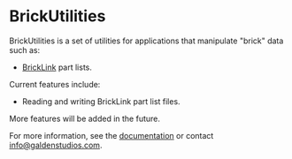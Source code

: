 # BrickUtilities

BrickUtilities is a set of utilities for applications that manipulate "brick" data such as:
* [BrickLink](http://bricklink.com) part lists.

Current features include:
* Reading and writing BrickLink part list files.

More features will be added in the future.

For more information, see the [documentation](https://galdenstudios.github.io/BrickUtilities/Docs) or contact info@galdenstudios.com.

